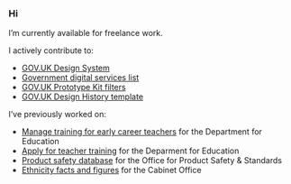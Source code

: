 ### Hi

I’m currently available for freelance work.

I actively contribute to:

* [GOV.UK Design System](http://github.com/alphagov/govuk-design-system/pulls)
* [Government digital services list](https://github.com/x-govuk/govuk-services-list)
* [GOV.UK Prototype Kit filters](https://github.com/x-govuk/govuk-prototype-filters)
* [GOV.UK Design History template](https://github.com/x-govuk/govuk-design-history-template)

I’ve previously worked on:

* [Manage training for early career teachers](https://github.com/DFE-Digital/early-careers-framework) for the Department for Education
* [Apply for teacher training](https://github.com/DFE-Digital/apply-for-teacher-training) for the Deparment for Education
* [Product safety database](https://github.com/OfficeForProductSafetyAndStandards/product-safety-database) for the Office for Product Safety & Standards
* [Ethnicity facts and figures](https://github.com/ukgov-equality-hub/ethnicity-facts-and-figures) for the Cabinet Office
